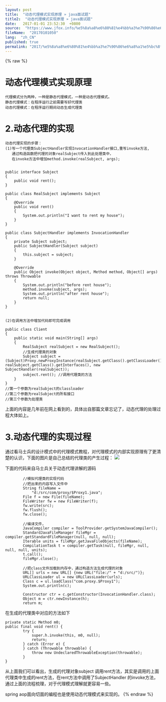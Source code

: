 ```yaml
---
layout: post
title:  "动态代理模式实现原理 » java面试题"
title2:  "动态代理模式实现原理 » java面试题"
date:   2017-01-01 23:52:30  +0800
source:  "https://www.jfox.info/%e5%8a%a8%e6%80%81%e4%bb%a3%e7%90%86%e6%a8%a1%e5%bc%8f%e5%ae%9e%e7%8e%b0%e5%8e%9f%e7%90%86.html"
fileName:  "20170101050"
lang:  "zh_CN"
published: true
permalink: "2017/%e5%8a%a8%e6%80%81%e4%bb%a3%e7%90%86%e6%a8%a1%e5%bc%8f%e5%ae%9e%e7%8e%b0%e5%8e%9f%e7%90%86.html"
---
```

{% raw %}
# 动态代理模式实现原理 


    代理模式分为两种，一种是静态代理模式，一种是动态代理模式。
    静态代理模式：在程序运行之前需要写好代理类
    动态代理模式：在程序运行期间动态生成代理类
    

# 2.动态代理的实现

    动态代理实现的步骤：
    (1)写一个代理类SubjectHandler实现InvocationHandler接口,重写invoke方法,
       通过构造函数把代理的对象realSubject传入到此处理类中，
       在invoke方法中增加method.invoke(realSubject, args);
    

    public interface Subject
    {
        public void rent();
    }

    public class RealSubject implements Subject
    {
        @Override
        public void rent()
        {
            System.out.println("I want to rent my house");
        }
    }

    public class SubjectHandler implements InvocationHandler
    {
        private Subject subject;
        public SubjectHandler(Subject subject)
        {
            this.subject = subject;
        }
        
        @Override
        public Object invoke(Object object, Method method, Object[] args) throws Throwable
        {
            System.out.println("before rent house");
            method.invoke(subject, args);
            System.out.println("after rent house");
            return null;
        }
    }

       
    (2)在调用方法中增加代码即可完成调用

    public class Client
    {
        public static void main(String[] args)
        {
            RealSubject realSubject = new RealSubject();
            //生成代理类的对象
            Subject subject = (Subject)Proxy.newProxyInstance(realSubject.getClass().getClassLoader(), realSubject.getClass().getInterfaces(), new SubjectHandler(realSubject));
            subject.rent(); //调用代理类的方法
        }
    }
    //第一个参数为realSubject的classloader
    //第二个参数为realSubject的所有接口
    //第三个参数为处理类

上面的内容是几年前在网上看到的，具体出自那篇文章忘记了，动态代理的处理过程大体如上。

# 3.动态代理的实现过程

通过看马士兵的设计模式中的代理模式教程，对代理模式的内部实现原理有了更清楚的认识，下面的图片是自己总结的代理类的产生过程：
![](b5c51f8.png)

下面的代码来自马士兵关于动态代理讲解的源码

            //模拟代理类的实现代码
            //把出来的内容写入文件中
            String fileName = 
                "d:/src/com/proxy/$Proxy1.java";
            File f = new File(fileName);
            FileWriter fw = new FileWriter(f);
            fw.write(src);
            fw.flush();
            fw.close();
            
            //编译文件，
            JavaCompiler compiler = ToolProvider.getSystemJavaCompiler();
            StandardJavaFileManager fileMgr = compiler.getStandardFileManager(null, null, null);
            Iterable units = fileMgr.getJavaFileObjects(fileName);
            CompilationTask t = compiler.getTask(null, fileMgr, null, null, null, units);
            t.call();
            fileMgr.close();
            
            //把class文件加载到内存中，通过构造方法生成代理的对象
            URL[] urls = new URL[] {new URL("file:/" + "d:/src/")};
            URLClassLoader ul = new URLClassLoader(urls);
            Class c = ul.loadClass("com.proxy.$Proxy1");
            System.out.println(c);
            
            Constructor ctr = c.getConstructor(InvocationHandler.class);
            Object m = ctr.newInstance(h);
            return m;

在生成的代理类中对应的方法如下

    private static Method m0;
    public final void rent() {
            try {
                super.h.invoke(this, m0, null);
                return;
            } catch (Error e) {
            } catch (Throwable throwable) {
                throw new UndeclaredThrowableException(throwable);
            }
    }
           

从上面我们可以看出，生成的代理对象subject 调用rent方法，其实是调用的上面代理类中生成的rent方法，在rent方法中调用了SubjectHandler 的invoke方法，通过上面的流程梳理，对于代理模式理解就更容易一些。

spring aop面向切面的编程也是使用动态代理模式来实现的。
{% endraw %}